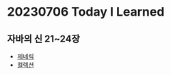 # 20230706 Today I Learned
## 자바의 신 21~24장
* [제네릭](../Java/generic.md)
* [컬렉션](../Java/collection.md)
